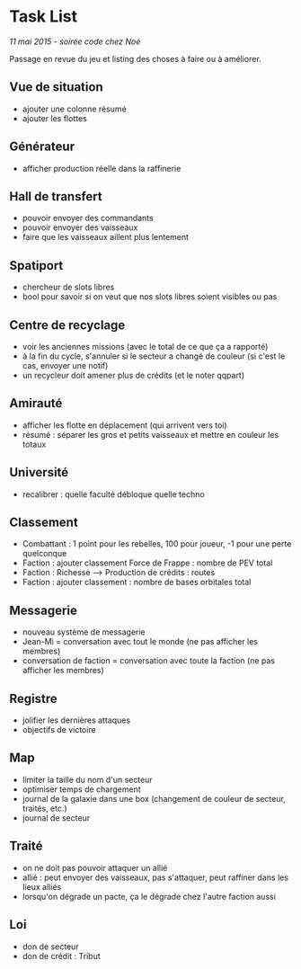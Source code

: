 # Task List

*11 mai 2015 - soirée code chez Noé*

Passage en revue du jeu et listing des choses à faire ou à améliorer.

## Vue de situation

- ajouter une colonne résumé
- ajouter les flottes

## Générateur

- afficher production réelle dans la raffinerie

## Hall de transfert

- pouvoir envoyer des commandants
- pouvoir envoyer des vaisseaux
- faire que les vaisseaux aillent plus lentement

## Spatiport

- chercheur de slots libres
- bool pour savoir si on veut que nos slots libres soient visibles ou pas

## Centre de recyclage

- voir les anciennes missions (avec le total de ce que ça a rapporté)
- à la fin du cycle, s'annuler si le secteur a changé de couleur (si c'est le cas, envoyer une notif)
- un recycleur doit amener plus de crédits (et le noter qqpart)

## Amirauté

- afficher les flotte en déplacement (qui arrivent vers toi)
- résumé : séparer les gros et petits vaisseaux et mettre en couleur les totaux

## Université

- recalibrer : quelle faculté débloque quelle techno

## Classement

- Combattant : 1 point pour les rebelles, 100 pour joueur, -1 pour une perte quelconque
- Faction : ajouter classement Force de Frappe : nombre de PEV total
- Faction : Richesse --> Production de crédits : routes
- Faction : ajouter classement : nombre de bases orbitales total

## Messagerie

- nouveau système de messagerie
- Jean-Mi = conversation avec tout le monde (ne pas afficher les membres)
- conversation de faction = conversation avec toute la faction (ne pas afficher les membres)

## Registre

- jolifier les dernières attaques
- objectifs de victoire

## Map

- limiter la taille du nom d'un secteur
- optimiser temps de chargement
- journal de la galaxie dans une box (changement de couleur de secteur, traités, etc.)
- journal de secteur

## Traité

- on ne doit pas pouvoir attaquer un allié
- allié : peut envoyer des vaisseaux, pas s'attaquer, peut raffiner dans les lieux alliés
- lorsqu'on dégrade un pacte, ça le dégrade chez l'autre faction aussi

## Loi

- don de secteur
- don de crédit : Tribut

